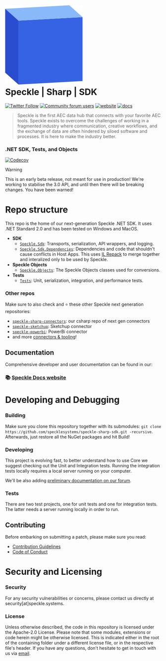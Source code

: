 ![Speckle Box](/logo.png)  
Speckle | Sharp | SDK
=================================================================================================================================

[![Twitter Follow](https://img.shields.io/twitter/follow/SpeckleSystems?style=social)](https://twitter.com/SpeckleSystems) [![Community forum users](https://img.shields.io/discourse/users?server=https%3A%2F%2Fspeckle.community&style=flat-square&logo=discourse&logoColor=white)](https://speckle.community) [![website](https://img.shields.io/badge/https://-speckle.systems-royalblue?style=flat-square)](https://speckle.systems) [![docs](https://img.shields.io/badge/docs-speckle.guide-orange?style=flat-square&logo=read-the-docs&logoColor=white)](https://speckle.guide/dev/)

 > Speckle is the first AEC data hub that connects with your favorite AEC tools. Speckle exists to overcome the challenges of working in a fragmented industry where communication, creative workflows, and the exchange of data are often hindered by siloed software and processes. It is here to make the industry better.

### .NET SDK, Tests, and Objects

[![Codecov](https://codecov.io/gh/specklesystems/speckle-sharp-sdk/graph/badge.svg?token=TTM5OGr38m)](https://codecov.io/gh/specklesystems/speckle-sharp-sdk)

> [!WARNING]
> This is an early beta release, not meant for use in production! We're working to stabilise the 3.0 API, and until then there will be breaking changes. You have been warned!

# Repo structure

This repo is the home of our next-generation Speckle .NET SDK. It uses .NET Standard 2.0 and has been tested on Windows and MacOS.

- **SDK**
  - [`Speckle.Sdk`](https://github.com/specklesystems/speckle-sharp-sdk/tree/dev/src/Speckle.Sdk): Transports, serialization, API wrappers, and logging.
  - [`Speckle.Sdk.Dependencies`](https://github.com/specklesystems/speckle-sharp-sdk/tree/dev/src/Speckle.Sdk.Dependencies): Dependencies and code that shouldn't cause conflicts in Host Apps.  This uses [IL Repack](https://github.com/gluck/il-repack) to merge together and interalized only to be used by Speckle.
- **Speckle Objects**
  - [`Speckle.Objects`](https://github.com/specklesystems/speckle-sharp-sdk/tree/dev/src/Speckle.Objects): The Speckle Objects classes used for conversions.
- **Tests**
  - [`Tests`](https://github.com/specklesystems/speckle-sharp-sdk/tree/dev/tests): Unit, serialization, integration, and performance tests.

### Other repos

Make sure to also check and ⭐️ these other Speckle next generation repositories:

- [`speckle-sharp-connectors`](https://github.com/specklesystems/speckle-sharp-connectors): our csharp repo of next gen connectors
- [`speckle-sketchup`](https://github.com/specklesystems/speckle-sketchup): Sketchup connector
- [`speckle-powerbi`](https://github.com/specklesystems/speckle-powerbi): PowerBi connector
- and more [connectors & tooling](https://github.com/specklesystems/)!

## Documentation

Comprehensive developer and user documentation can be found in our:

### 📚 [Speckle Docs website](https://speckle.guide/dev/)

# Developing and Debugging

### Building

Make sure you clone this repository together with its submodules: `git clone https://github.com/specklesystems/speckle-sharp-sdk.git -recursive`.
Afterwards, just restore all the NuGet packages and hit Build!

### Developing

This project is evolving fast, to better understand how to use Core we suggest checking out the Unit and Integration tests. Running the integration tests locally requires a local server running on your computer.

We'll be also adding [preliminary documentation on our forum](https://discourse.speckle.works/c/speckle-insider/10).

### Tests

There are two test projects, one for unit tests and one for integration tests. The latter needs a server running locally in order to run.

## Contributing

Before embarking on submitting a patch, please make sure you read:

- [Contribution Guidelines](CONTRIBUTING.md)
- [Code of Conduct](CODE_OF_CONDUCT.md)

# Security and Licensing
      
### Security

For any security vulnerabilities or concerns, please contact us directly at security[at]speckle.systems.

### License

Unless otherwise described, the code in this repository is licensed under the Apache-2.0 License. Please note that some modules, extensions or code herein might be otherwise licensed. This is indicated either in the root of the containing folder under a different license file, or in the respective file's header. If you have any questions, don't hesitate to get in touch with us via [email](mailto:hello@speckle.systems).

